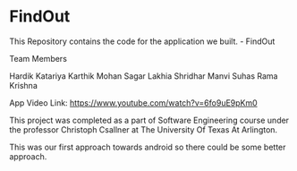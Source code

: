 # FindOut
This Repository contains the code for the application we built. - FindOut

Team Members

Hardik Katariya
Karthik Mohan
Sagar Lakhia
Shridhar Manvi
Suhas Rama Krishna

App Video Link: https://www.youtube.com/watch?v=6fo9uE9pKm0

This project was completed as a part of Software Engineering course under the professor Christoph Csallner at The University Of Texas At Arlington.

This was our first approach towards android so there could be some better approach.


